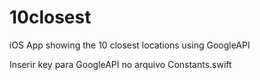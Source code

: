 # 10closest
iOS App showing the 10 closest locations using GoogleAPI

Inserir key para GoogleAPI no arquivo Constants.swift
